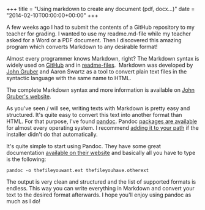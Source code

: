 +++
title = "Using markdown to create any document (pdf, docx...)"
date = "2014-02-10T00:00:00+00:00"
+++

A few weeks ago I had to submit the contents of a GitHub repository to my teacher for grading. I wanted to use my readme.md-file while my teacher asked for a Word or a PDF document. Then I discovered this amazing program which converts Markdown to any desirable format!

Almost every programmer knows Markdown, right? The Markdown syntax is widely used on [GitHub](https://github.com/) and in [readme-files](https://github.com/github/markup/blob/master/README.md).  Markdown was developed by [John Gruber](http://daringfireball.net/projects/markdown/) and Aaron Swartz as a tool to convert plain text files in the syntactic language with the same name to HTML.

The complete Markdown syntax and more information is available on [John Gruber's website](http://daringfireball.net/projects/markdown/syntax).

As you've seen / will see, writing texts with Markdown is pretty easy and structured. It's quite easy to convert this text into another format than HTML. For that purpose, I've found [pandoc](http://johnmacfarlane.net/pandoc/). Pandoc [packages are available](http://johnmacfarlane.net/pandoc/installing.html) for almost every operating system. I recommend [adding it to your path](http://geekswithblogs.net/renso/archive/2009/10/21/how-to-set-the-windows-path-in-windows-7.aspx) if the installer didn't do that automatically.

It's quite simple to start using Pandoc. They have some great documentation [available on their website](http://johnmacfarlane.net/pandoc/README.html) and basically all you have to type is the following:

    pandoc -o thefileyouwant.ext thefileyouhave.otherext

The output is very clean and structured and the list of supported formats is endless. This way you can write everything in Markdown and convert your text to the desired format afterwards. I hope you'll enjoy using pandoc as much as I do!
